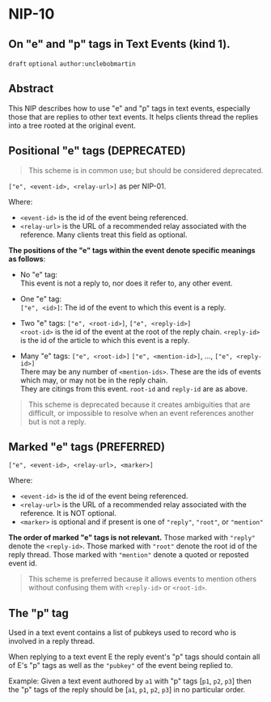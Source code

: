 NIP-10
======


On "e" and "p" tags in Text Events (kind 1).
--------------------------------------------

`draft` `optional` `author:unclebobmartin`

## Abstract
This NIP describes how to use "e" and "p" tags in text events, especially those that are replies to other text events.  It helps clients thread the replies into a tree rooted at the original event.

## Positional "e" tags (DEPRECATED)
>This scheme is in common use; but should be considered deprecated.

`["e", <event-id>, <relay-url>]`  as per NIP-01.

Where:

 * `<event-id>` is the id of the event being referenced.
 * `<relay-url>` is the URL of a recommended relay associated with the reference.  Many clients treat this field as optional.
 
**The positions of the "e" tags within the event denote specific meanings as follows**:

 * No "e" tag: <br>
 This event is not a reply to, nor does it refer to, any other event.

 * One "e" tag: <br>
 `["e", <id>]`: The id of the event to which this event is a reply.

 * Two "e" tags:  `["e", <root-id>]`, `["e", <reply-id>]` <br>
 `<root-id>` is the id of the event at the root of the reply chain.  `<reply-id>` is the id of the article to which this event is a reply.  

 * Many "e" tags: `["e", <root-id>]` `["e", <mention-id>]`, ..., `["e", <reply-id>]`<br>
There may be any number of `<mention-ids>`.  These are the ids of events which may, or may not be in the reply chain.  
They are citings from this event.  `root-id` and `reply-id` are as above.

>This scheme is deprecated because it creates ambiguities that are difficult, or impossible to resolve when an event references another but is not a reply.

## Marked "e" tags (PREFERRED)
`["e", <event-id>, <relay-url>, <marker>]`  
	
Where:

 * `<event-id>` is the id of the event being referenced.
 * `<relay-url>` is the URL of a recommended relay associated with the reference.  It is NOT optional.
 * `<marker>` is optional and if present is one of `"reply"`, `"root"`, or `"mention"`

**The order of marked "e" tags is not relevant.**  Those marked with `"reply"` denote the `<reply-id>`.  Those marked with `"root"` denote the root id of the reply thread. Those marked with `"mention"` denote a quoted or reposted event id.

>This scheme is preferred because it allows events to mention others without confusing them with `<reply-id>` or `<root-id>`.  


## The "p" tag
Used in a text event contains a list of pubkeys used to record who is involved in a reply thread.

When replying to a text event E the reply event's "p" tags should contain all of E's "p" tags as well as the `"pubkey"` of the event being replied to.  

Example:  Given a text event authored by `a1` with "p" tags [`p1`, `p2`, `p3`] then the "p" tags of the reply should be [`a1`, `p1`, `p2`, `p3`] 
in no particular order.
